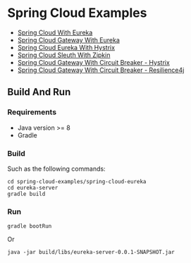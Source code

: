 # Spring Cloud Examples

- [Spring Cloud With Eureka](spring-cloud-eureka)
- [Spring Cloud Gateway With Eureka](spring-cloud-gateway-eureka)
- [Spring Cloud Eureka With Hystrix](spring-cloud-hystrix-eureka)
- [Spring Cloud Sleuth With Zipkin](spring-cloud-sleuth-zipkin)
- [Spring Cloud Gateway With Circuit Breaker - Hystrix](spring-cloud-gateway-hystrix)
- [Spring Cloud Gateway With Circuit Breaker - Resilience4j](spring-cloud-gateway-resilience4j)


## Build And Run
### Requirements
- Java version >= 8  
- Gradle

### Build
Such as the following commands:
```shell
cd spring-cloud-examples/spring-cloud-eureka
cd eureka-server
gradle build
```

### Run
```shell
gradle bootRun
```
Or
```shell
java -jar build/libs/eureka-server-0.0.1-SNAPSHOT.jar
```

